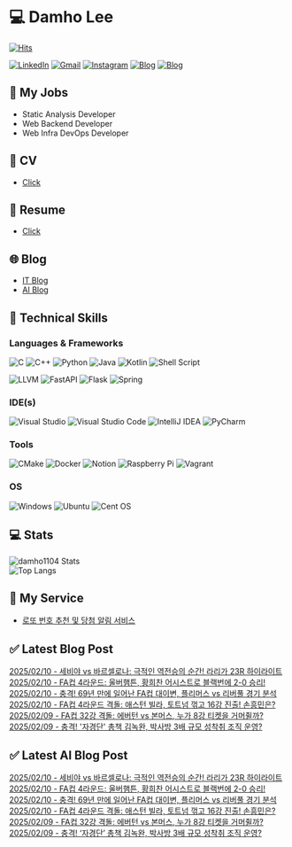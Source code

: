 
# 💻 Damho Lee

[![Hits](https://hits.seeyoufarm.com/api/count/incr/badge.svg?url=https%3A%2F%2Fgithub.com%2Fdamho1104&count_bg=%233D9CC8&title_bg=%23555555&icon=&icon_color=%23E7E7E7&title=hits&edge_flat=false)](https://hits.seeyoufarm.com)  

[![LinkedIn](https://img.shields.io/badge/Linkedin-%230077B5.svg?style=flat&logo=linkedin&logoColor=white)](https://www.linkedin.com/in/damho1104/)
[![Gmail](https://img.shields.io/badge/Gmail-D14836?style=flat&logo=gmail&logoColor=white)](mailto:damho1104@gmail.com)
[![Instagram](https://img.shields.io/badge/Instargram-%23E4405F.svg?style=flat&logo=Instagram&logoColor=white)](https://www.instagram.com/damho1104/)
[![Blog](https://img.shields.io/badge/Blog-%23000000.svg?style=flat&logo=Tistory&logoColor=white)](https://dmomo.co.kr/)
[![Blog](https://img.shields.io/badge/Blog-%23000000.svg?style=flat&logo=WordPress&logoColor=white)](https://blog.ai.dmomo.co.kr/)

## 📃 My Jobs
- Static Analysis Developer
- Web Backend Developer
- Web Infra DevOps Developer

## 📰 CV
- [Click](https://resume.dmomo.net/damho.lee/resume)  

## 📘 Resume
- [Click](https://damho1104.notion.site/8af3191b9815406d95708d9a0cea5a9e)  

## 🌐 Blog
- [IT Blog](https://dmomo.co.kr/)
- [AI Blog](https://blog.ai.dmomo.co.kr/)

## 💪 Technical Skills
### Languages & Frameworks
![C](https://img.shields.io/badge/c-%2300599C.svg?style=flat&logo=c&logoColor=white)
![C++](https://img.shields.io/badge/c++-%2300599C.svg?style=flat&logo=c%2B%2B&logoColor=white)
![Python](https://img.shields.io/badge/Python-3776AB.svg?&style=flat&logo=Python&logoColor=white)
![Java](https://img.shields.io/badge/java-%23ED8B00.svg?style=flat&logo=openjdk&logoColor=white)
![Kotlin](https://img.shields.io/badge/Kotlin-%237F52FF.svg?style=flat&logo=Kotlin&logoColor=white)
![Shell Script](https://img.shields.io/badge/Shell_script-%23121011.svg?style=flat&logo=gnu-bash&logoColor=white)  
  
![LLVM](https://img.shields.io/badge/LLVM/Clang-000B1D.svg?&style=flat&logo=LLVM&logoColor=white)
![FastAPI](https://img.shields.io/badge/FastAPI-005571?style=flat&logo=fastapi)
![Flask](https://img.shields.io/badge/Flask-%23000.svg?style=flat&logo=flask&logoColor=white)
![Spring](https://img.shields.io/badge/Springboot-%236DB33F.svg?style=flat&logo=spring&logoColor=white)
  
  
### IDE(s)
![Visual Studio](https://img.shields.io/badge/Visual%20Studio-5C2D91.svg?style=flat&logo=visual-studio&logoColor=white) 
![Visual Studio Code](https://img.shields.io/badge/Visual%20Studio%20Code-0078d7.svg?style=flat&logo=visual-studio-code&logoColor=white)
![IntelliJ IDEA](https://img.shields.io/badge/IntelliJIDEA-000000.svg?style=flat&logo=intellij-idea&logoColor=white) 
![PyCharm](https://img.shields.io/badge/PyCharm-143?style=flat&logo=pycharm&logoColor=black&color=black&labelColor=green) 


### Tools
![CMake](https://img.shields.io/badge/CMake-%23008FBA.svg?style=flat&logo=cmake&logoColor=white)
![Docker](https://img.shields.io/badge/docker-%230db7ed.svg?style=flat&logo=docker&logoColor=white)
![Notion](https://img.shields.io/badge/Notion-%23000000.svg?style=flat&logo=notion&logoColor=white)
![Raspberry Pi](https://img.shields.io/badge/-RaspberryPi-C51A4A?style=flat&logo=Raspberry-Pi)
![Vagrant](https://img.shields.io/badge/Vagrant-%231563FF.svg?style=flat&logo=vagrant&logoColor=white)


### OS
![Windows](https://img.shields.io/badge/Windows-0078D6?style=flat&logo=windows&logoColor=white)
![Ubuntu](https://img.shields.io/badge/Ubuntu-E95420?style=flat&logo=ubuntu&logoColor=white)
![Cent OS](https://img.shields.io/badge/Cent%20OS-002260?style=flat&logo=centos&logoColor=F0F0F0)


## :computer: Stats
![damho1104 Stats](https://github-readme-stats.vercel.app/api?username=damho1104&hide=issues&show_icons=true&theme=dark)  
![Top Langs](https://github-readme-stats.vercel.app/api/top-langs/?username=damho1104&layout=compact&theme=dark)


## 📣 My Service
- [로또 번호 추천 및 당첨 알림 서비스](https://lotto.dmomo.co.kr/)  


## ✅ Latest Blog Post

[2025/02/10 - 세비야 vs 바르셀로나: 극적인 역전승의 순간! 라리가 23R 하이라이트](http://dmomo.co.kr/91) <br/>
[2025/02/10 - FA컵 4라운드: 울버햄튼, 황희찬 어시스트로 블랙번에 2-0 승리!](http://dmomo.co.kr/90) <br/>
[2025/02/10 - 충격! 69년 만에 일어난 FA컵 대이변, 플리머스 vs 리버풀 경기 분석](http://dmomo.co.kr/89) <br/>
[2025/02/10 - FA컵 4라운드 격돌: 애스턴 빌라, 토트넘 꺾고 16강 진출! 손흥민은?](http://dmomo.co.kr/88) <br/>
[2025/02/09 - FA컵 32강 격돌: 에버턴 vs 본머스, 누가 8강 티켓을 거머쥘까?](http://dmomo.co.kr/87) <br/>
[2025/02/09 - 충격! '자경단' 총책 김녹완, 박사방 3배 규모 성착취 조직 운영?](http://dmomo.co.kr/86) <br/>

## ✅ Latest AI Blog Post
[2025/02/10 - 세비야 vs 바르셀로나: 극적인 역전승의 순간! 라리가 23R 하이라이트](https://blog.ai.dmomo.co.kr/trend/903) <br/>
[2025/02/10 - FA컵 4라운드: 울버햄튼, 황희찬 어시스트로 블랙번에 2-0 승리!](https://blog.ai.dmomo.co.kr/trend/900) <br/>
[2025/02/10 - 충격! 69년 만에 일어난 FA컵 대이변, 플리머스 vs 리버풀 경기 분석](https://blog.ai.dmomo.co.kr/trend/897) <br/>
[2025/02/10 - FA컵 4라운드 격돌: 애스턴 빌라, 토트넘 꺾고 16강 진출! 손흥민은?](https://blog.ai.dmomo.co.kr/trend/894) <br/>
[2025/02/09 - FA컵 32강 격돌: 에버턴 vs 본머스, 누가 8강 티켓을 거머쥘까?](https://blog.ai.dmomo.co.kr/trend/891) <br/>
[2025/02/09 - 충격! ‘자경단’ 총책 김녹완, 박사방 3배 규모 성착취 조직 운영?](https://blog.ai.dmomo.co.kr/trend/888) <br/>
